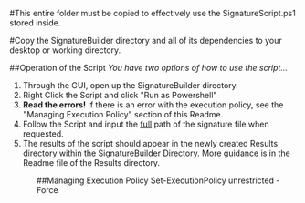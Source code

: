 #This entire folder must be copied to effectively use the SignatureScript.ps1 stored inside.

#Copy the SignatureBuilder directory and all of its dependencies to your desktop or working directory.


##Operation of the Script
<i>You have two options of how to use the script...</i>
<ol>
    <li>Through the GUI, open up the SignatureBuilder directory.</li>
    <li>Right Click the Script and click "Run as Powershell"</li>
    <li><b>Read the errors!</b> If there is an error with the execution policy, see the "Managing Execution Policy" section of this Readme.</li>
    <li>Follow the Script and input the <u>full</u> path of the signature file when requested.</li>
    <li>The results of the script should appear in the newly created Results directory within the SignatureBuilder Directory. More guidance is in the Readme file of the Results directory.</li>
<ol>

##Managing Execution Policy
Set-ExecutionPolicy unrestricted -Force
